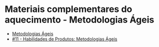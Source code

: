 # Materiais complementares do aquecimento - Metodologias Ágeis

* [Metodologias Ágeis](https://drive.google.com/file/d/1E39WJRfVP5v3dCSIwurwfVjNGo1Ol6zs/view)
* [#11 - Habilidades de Produtos: Metodologias Ágeis](https://open.spotify.com/episode/7tRVKxAOljQcJzShHlLsUz?si=8c10f59d63e84e65&nd=1)